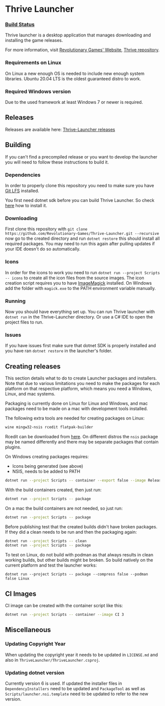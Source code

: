 Thrive Launcher
===============

### [Build Status](https://dev.revolutionarygamesstudio.com/ci/2)

Thrive launcher is a desktop application that manages downloading and
installing the game releases.

For more information, visit [Revolutionary Games' Website](http://revolutionarygamesstudio.com/), 
[Thrive repository](https://github.com/Revolutionary-Games/Thrive).



### Requirements on Linux

On Linux a new enough OS is needed to include new enough system
libraries. Ubuntu 20.04 LTS is the oldest guaranteed distro to work.


### Required Windows version

Due to the used framework at least Windows 7 or newer is required.

Releases
--------

Releases are available here:
[Thrive-Launcher releases](https://github.com/Revolutionary-Games/Thrive-Launcher/releases)


Building
--------

If you can't find a precompiled release or you want to develop the
launcher you will need to follow these instructions to build it.

### Dependencies

In order to properly clone this repository you need to make sure you
have [Git LFS](https://git-lfs.github.com/) installed.

You first need dotnet sdk before you can build Thrive Launcher. So
check [here](https://dotnet.microsoft.com/en-us/download)
how to install it.

### Downloading

First clone this repository with `git clone
https://github.com/Revolutionary-Games/Thrive-Launcher.git --recursive` now go to
the created directory and run `dotnet restore` this should install all
required packages. You may need to run this again after pulling updates
if your IDE doesn't do so automatically.

### Icons

In order for the icons to work you need to run `dotnet run --project
Scripts -- icons` to create all the icon files from the source
images. The icon creation script requires you to have
[ImageMagick](https://www.imagemagick.org/) installed. On Windows add
the folder with `magick.exe` to the PATH environment variable
manually.

### Running

Now you should have everything set up. You can run Thrive launcher
with `dotnet run` in the Thrive-Launcher directory. Or use a C# IDE to
open the project files to run.

### Issues

If you have issues first make sure that dotnet SDK is properly
installed and you have ran `dotnet restore` in the launcher's folder.


Creating releases
-----------------

This section details what to do to create Launcher packages and
installers. Note that due to various limitations you need to make the
packages for each platform on that respective platform, which means
you need a Windows, Linux, and mac systems.

Packaging is currently done on Linux for Linux and Windows, and mac
packages need to be made on a mac with development tools installed.

The following extra tools are needed for creating packages on Linux:
```sh
wine mingw32-nsis rcedit flatpak-builder
```

Rcedit can be downloaded from
[here](https://github.com/electron/rcedit/releases). On different
distros the `nsis` package may be named differently and there may be
separate packages that contain plugins.


On Windows creating packages requires:
- Icons being generated (see above)
- NSIS, needs to be added to PATH


```sh
dotnet run --project Scripts -- container --export false --image ReleaseBuilder latest
```

With the build containers created, then just run:

```sh
dotnet run --project Scripts -- package
```

On a mac the build containers are not needed, so just run:
```sh
dotnet run --project Scripts -- package
```

Before publishing test that the created builds didn't have broken
packages. If they did a clean needs to be run and then the packaging
again:
```sh
dotnet run --project Scripts -- clean
dotnet run --project Scripts -- package
```

To test on Linux, do not build with podman as that always results in
clean working builds, but other builds might be broken. So build
natively on the current platform and test the launcher works:
```
dotnet run --project Scripts -- package --compress false --podman false Linux
```

CI Images
---------

CI image can be created with the container script like this:

```sh
dotnet run --project Scripts -- container --image CI 3
```

Miscellaneous
-------------

### Updating Copyright Year

When updating the copyright year it needs to be updated in
`LICENSE.md` and also in `ThriveLauncher/ThriveLauncher.csproj`.

### Updating dotnet version

Currently version 6 is used. If updated the installer files in
`DependencyInstallers` need to be updated and `PackageTool` as well as
`Scripts/launcher.nsi.template` need to be updated to refer to the new version.
